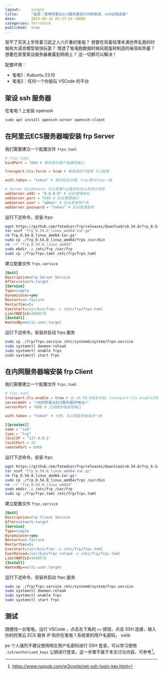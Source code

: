 ```yaml
---
layout:     single
title:      "指南：使用阿里云ecs服务器进行内网穿透，ssh远程连接"
date:       2023-02-16 03:37:14 +0800
categories: Terraform
published:  true
---
```


受不了天天上学背着习武之人六斤重的笔电？
想要在背着轻薄本满世界乱跑的时候和大语言模型愉快玩耍？
恨透了笔电跑数据时候风扇旋转制造的噪音和热量？
想要在家里架设服务器暴露到网络上？
这一切都可以解决！

配置环境：
- 笔电1：Kubuntu 23.10
- 笔电2：任何一个你能玩 VSCode 的平台

## 架设 ssh 服务器

在笔电 1 上安装 openssh

```bash
sudo apt install openssh-server openssh-client
```

## 在阿里云ECS服务器端安装 frp Server

我们需要建立一个配置文件 `frps.toml`

```toml
# frps.toml
bindPort = 7000 # 服务端与客户端通信端口

transport.tls.force = true # 服务端将只接受 TLS链接

auth.token = "token" # 身份验证令牌，frpc要与frps一致

# Server Dashboard，可以查看frp服务状态以及统计信息
webServer.addr = "0.0.0.0" # 后台管理地址
webServer.port = 7500 # 后台管理端口
webServer.user = "admin" # 后台登录用户名
webServer.password = "token" # 后台登录密码
```

运行下述命令，安装 frps

```bash
wget https://github.com/fatedier/frp/releases/download/v0.54.0/frp_0.54.0_linux_amd64.tar.gz
tar xzvf "frp_0.54.0_linux_amd64.tar.gz"
rm frp_0.54.0_linux_amd64.tar.gz*
sudo cp ./frp_0.54.0_linux_amd64/frps /usr/bin
rm -rf "frp_0.54.0_linux_amd64"
sudo mkdir -p /etc/frp /var/frp
sudo cp ./frp/frps.toml /etc/frp/frps.toml
```

建立配置文件 `frps.service`

```ini
[Unit]
Description=Frp Server Service
After=network.target
[Service]
Type=simple
DynamicUser=yes
Restart=on-failure
RestartSec=5s
ExecStart=/usr/bin/frps -c /etc/frp/frps.toml
LimitNOFILE=1048576
[Install]
WantedBy=multi-user.target
```

运行下述命令，安装并启动 frps 服务

```bash
sudo cp ./frp/frps.service /etc/systemd/system/frps.service
sudo systemctl daemon-reload
sudo systemctl enable frps
sudo systemctl start frps
```

## 在内网服务器端安装 frp Client

我们需要建立一个配置文件 `frpc.toml`

```toml
# frpc.toml
transport.tls.enable = true # 从 v0.50.0版本开始，transport.tls.enable的默认值为 true
serverAddr = "<你的阿里云ECS服务器IP地址>"
serverPort = 7000 # 公网服务端通信端口

auth.token = "token" # 令牌，与公网服务端保持一致

[[proxies]]
name = "ssh"
type = "tcp"
localIP = "127.0.0.1"
localPort = 22
remotePort = 6000
```

运行下述命令，安装 frpc

```bash
wget https://github.com/fatedier/frp/releases/download/v0.54.0/frp_0.54.0_linux_amd64.tar.gz
tar xzvf "frp_0.54.0_linux_amd64.tar.gz"
rm frp_0.54.0_linux_amd64.tar.gz*
sudo cp ./frp_0.54.0_linux_amd64/frpc /usr/bin
rm -rf "frp_0.54.0_linux_amd64"
sudo mkdir -p /etc/frp /var/frp
sudo cp ./frp/frpc.toml /etc/frp/frpc.toml
```

建立配置文件 `frpc.service`

```ini
[Unit]
Description=Frp Client Service
After=network.target
[Service]
Type=simple
DynamicUser=yes
Restart=on-failure
RestartSec=5s
ExecStart=/usr/bin/frpc -c /etc/frp/frpc.toml
ExecReload=/usr/bin/frpc reload -c /etc/frp/frpc.toml
LimitNOFILE=1048576
[Install]
WantedBy=multi-user.target
```

运行下述命令，安装并启动 frpc 服务

```bash
sudo cp ./frp/frpc.service /etc/systemd/system/frpc.service
sudo systemctl daemon-reload
sudo systemctl enable frpc
sudo systemctl start frpc
```

## 测试

随便找一台笔电，运行 VSCode ，点击左下角的 `><` 按钮，点击 SSH 连接，输入你的阿里云 ECS 服务 IP 和你在笔电 1 系统里的用户名密码， voilà

ps 个人强烈不建议使用明文用户名密码进行 SSH 登录，可以学习使用 `.ssh/authorized_keys` 公钥进行登录，这一步骤不属于本文讨论内容，可参考[^1]。

[^1]: https://www.runoob.com/w3cnote/set-ssh-login-key.html
